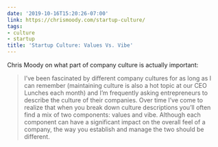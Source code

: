 ```yaml
---
date: '2019-10-16T15:20:26-07:00'
link: https://chrismoody.com/startup-culture/
tags:
- culture
- startup
title: 'Startup Culture: Values Vs. Vibe'
---
```


Chris Moody on what part of company culture is actually important:

>I’ve been fascinated by different company cultures for as long as I can remember (maintaining culture is also a hot topic at our CEO Lunches each month) and I’m frequently asking entrepreneurs to describe the culture of their companies. Over time I’ve come to realize that when you break down culture descriptions you’ll often find a mix of two components: values and vibe. Although each component can have a significant impact on the overall feel of a company, the way you establish and manage the two should be different.
